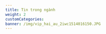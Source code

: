 ```yaml
---
title: Tin trong ngành
weight: 2
customCategories: 
banner: /img/vip_hai_au_2iwc1514016150.JPG
---
```


